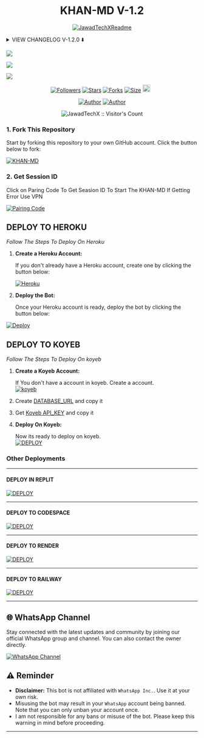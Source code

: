 <h1 align="center"> KHAN-MD V-1.2 </h1>

<p align="center">
  <a href="https://github.com/JawadTechX"><img src="http://readme-typing-svg.herokuapp.com?color=red&center=true&vCenter=true&multiline=false&lines=KHAN-MD-+v1.2+MultiDevice;Developed+by+JawadTechX;Give+star+and+forks+this+Repo+🌟" alt="JawadTechXReadme"></a>
</p>

<details>
<summary> VIEW CHANGELOG V-1.2.0 ⬇️ </summary>
  
- **All Downloaders Fixed Now.**

- **Reply With Status Seen Added.**
 
- **Fixed Gpt/Gpt4 Command Now.**
 
- **Overall Performance Improved.**

</details>

<a><img src='https://i.imgur.com/LyHic3i.gif'/></a>

<a><img src='https://i.imgur.com/PeFnIca.jpeg'/></a>

<a><img src='https://i.imgur.com/LyHic3i.gif'/></a>

  <p align="center">
<a href="https://github.com/JawadTechX/followers"><img title="Followers" src="https://img.shields.io/github/followers/JawadTechX?color=blue&style=flat-square"></a>
<a href="https://github.com/JawadTechX/KHAN-MD/stargazers/"><img title="Stars" src="https://img.shields.io/github/stars/JawadTechX/KHAN-MD?color=blue&style=flat-square"></a>
<a href="https://github.com/JawadTechX/KHAN-MD/network/members"><img title="Forks" src="https://img.shields.io/github/forks/JawadTechX/KHAN-MD?color=blue&style=flat-square"></a>
<a href="https://github.com/JawadTechX/KHAN-MD/"><img title="Size" src="https://img.shields.io/github/repo-size/JawadTechX/KHAN-MD?style=flat-square&color=green"></a>
<a href="https://github.com/JawadTechX/KHAN-MD/graphs/commit-activity"><img height="20" src="https://img.shields.io/badge/Maintained%3F-yes-green.svg"></a>&nbsp;&nbsp;
</p>
<p align='center'>
</p>

<p align="center">
<a href="https://github.com/JawadTechX"><img title="Author" src="https://img.shields.io/badge/JawadTechX-black?style=for-the-badge&logo=Github"></a> <a href="https://whatsapp.com/channel/0029Vaj1hl1Lo4hksSXY0U2t"><img title="Author" src="https://img.shields.io/badge/CHANNEL-black?style=for-the-badge&logo=whatsapp"></a>

 <p align="center"><img src="https://profile-counter.glitch.me/{KHAN-MD}/count.svg" alt="JawadTechX :: Visitor's Count" old_src="https://profile-counter.glitch.me/{JawadTechX}/count.svg" /></p>

### 1. Fork This Repository

Start by forking this repository to your own GitHub account. Click the button below to fork:

  <a href="https://github.com/JawadTechX/KHAN-MD/fork"><img title="KHAN-MD" src="https://img.shields.io/badge/FORK-KHAN MD-h?color=blue&style=for-the-badge&logo=stackshare"></a>
  
### 2. Get Session ID 

Click on Paring Code To Get Seasion ID To Start The KHAN-MD If Getting Error Use VPN

<a href='https://passive-bea-paringxxx-0530423c.koyeb.app/code' target="_blank"><img alt='Pairing Code' src='https://img.shields.io/badge/Get Paring Code-black?style=for-the-badge&logo=opencv&logoColor=red'/></a>

## **DEPLOY TO HEROKU**

*Follow The Steps To Deploy On Heroku*

1. **Create a Heroku Account:**

   If you don't already have a Heroku account, create one by clicking the button below:

   <a href='https://signup.heroku.com/' target="_blank"><img alt='Heroku' src='https://img.shields.io/badge/-Create-black?style=for-the-badge&logo=heroku&logoColor=red'/></a>

2. **Deploy the Bot:**

   Once your Heroku account is ready, deploy the bot by clicking the button below:

[![Deploy](https://www.herokucdn.com/deploy/button.svg)](https://heroku.com/deploy?template=new)


## **DEPLOY TO KOYEB**

*Follow The Steps To Deploy On koyeb*

1. **Create a Koyeb Account:**

   If You don't have a account in koyeb. Create a account.
    <br>
<a href='https://app.koyeb.com/auth/signup' target="_blank"><img alt='koyeb' src='https://img.shields.io/badge/-Create-black?style=for-the-badge&logo=koyeb&logoColor=white'/></a>

3. Create [DATABASE_URL](https://app.koyeb.com/database-services/new) and copy it

4. Get [Koyeb API_KEY](https://app.koyeb.com/settings/api) and copy it

2. **Deploy On Koyeb:**
  
   Now its ready to deploy on koyeb.
   <br>
    <a href='https://app.koyeb.com/services/deploy?type=git&repository=JawadTechX/KHAN-MD&ports=3000;http;/&env[SESSION_ID]=null&env[DATABASE_URL]=null&env[KOYEB_API]=null&env[MODE]=public&env[PREFIX]=.&env&env[PORT]=3000&[KOYEB]=true&env[OWNER_NUMBER]=,null&env[OWNER_NAME]=JawadTechX&env[AUTO_REJECT_CALLS]=false&env[WELCOME]=false&env[AUTO_READ_STATUS]=true&env[STATUS_READ_MSG]=KHAN-MD&env[AUTO_REPLY_STATUS]=true&env[AUTO_READ_MESSAGES]=false&env[ALWAYS_ONLINE]=false&env[AUTO_RECORDING]=false&env[AUTO_TYPING]=false&env[AUTO_REACT]=false&env[AUTO_BLOCK]=false&name=null&env[KOYEB_NAME]=khanmd&builder=dockerfile' target="_blank"><img alt='DEPLOY' src='https://img.shields.io/badge/-KOYEB-blue?style=for-the-badge&logo=koyeb&logoColor=white'/></a>

### Other Deployments

--------
  #### DEPLOY IN REPLIT

   <a href='https://repl.it/github/JawadTechX/KHAN-MD' target="_blank"><img alt='DEPLOY' src='https://img.shields.io/badge/-REPLIT-orange?style=for-the-badge&logo=replit&logoColor=white'/></a>

--------

  #### DEPLOY TO CODESPACE

<a href='https://github.com/codespaces/new' target="_blank"><img alt='DEPLOY' src='https://img.shields.io/badge/CODESPACE-h?color=navy&style=for-the-badge&logo=visualstudiocode'/></a></p>

--------

   #### DEPLOY TO RENDER

<a href='https://dashboard.render.com' target="_blank"><img alt='DEPLOY' src='https://img.shields.io/badge/RENDER-h?color=maroon&style=for-the-badge&logo=render'/></a></p>

--------
   #### DEPLOY TO RAILWAY

<a href='https://railway.app/new' target="_blank"><img alt='DEPLOY' src='https://img.shields.io/badge/RAILWAY-h?color=black&style=for-the-badge&logo=railway'/></a></p>

--------

## 🌐 WhatsApp Channel 

Stay connected with the latest updates and community by joining our official WhatsApp group and channel. You can also contact the owner directly.

[![WhatsApp Channel](https://img.shields.io/badge/Join-WhatsApp%20Channel-25D366?style=for-the-badge&logo=whatsapp)](https://whatsapp.com/channel/0029Vaj1hl1Lo4hksSXY0U2t)


## ⚠️ Reminder

- **Disclaimer:** This bot is not affiliated with `WhatsApp Inc.`. Use it at your own risk.
- Misusing the bot may result in your `WhatsApp` account being banned. Note that you can only unban your account once.
- I am not responsible for any bans or misuse of the bot. Please keep this warning in mind before proceeding.

---
